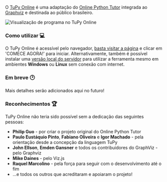 O [TuPy Online](https://gvirtu.github.io/tupy) é uma adaptação do [Online Python Tutor](https://github.com/pgbovine/OnlinePythonTutor) integrada ao [Graphviz](https://www.graphviz.org/) e destinada ao público brasileiro.

![Visualização de programa no TuPy Online](https://gvirtu.github.io/TuPyOnline/img/tupy_nqueens.PNG)

### Como utilizar 💻

O TuPy Online é acessível pelo navegador, [basta visitar a página](https://gvirtu.github.io/tupy) e clicar em 'COMECE AGORA!' para iniciar. 
Alternativamente, também é possível instalar uma [versão local do servidor](https://github.com/gVirtu/TuPyOnline/releases) para utilizar a ferramenta mesmo em ambientes **Windows** ou **Linux** sem conexão com internet. 

### Em breve 🕑

Mais detalhes serão adicionados aqui no futuro!

### Reconhecimentos 🏆

TuPy Online não teria sido possível sem a dedicação das seguintes pessoas:

- **Philip Guo** - por criar o projeto original do Online Python Tutor
- **Paulo Eustáquio Pinto**, **Fabiano Oliveira** e **Igor Machado** - pela orientação desde a concepção da linguagem TuPy
- **John Ellson**, **Emden Gansner** e todos os contribuidores do GraphViz - pelo Graphviz
- **Mike Daines** - pelo Viz.js
- **Raquel Marcolino** - pela força para seguir com o desenvolvimento até o fim
- ...e todos os outros que acreditaram e apoiaram o projeto!
